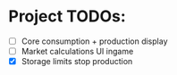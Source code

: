 # Project TODOs:

- [ ] Core consumption + production display
- [ ] Market calculations UI ingame
- [X] Storage limits stop production
